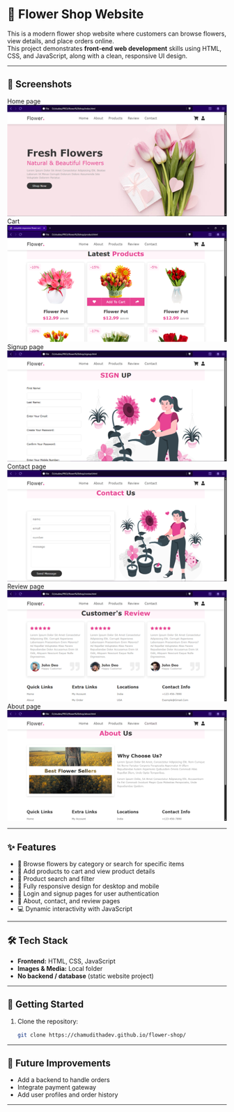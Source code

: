 # 🌸 Flower Shop Website

This is a modern flower shop website where customers can browse flowers, view details, and place orders online.  
This project demonstrates **front-end web development** skills using HTML, CSS, and JavaScript, along with a clean, responsive UI design.

---
## 📸 Screenshots
Home page
![Homepage](images/homepage.PNG)
Cart
![Shop Page](images/cartpage.png)
Signup page
![Signup Page](images/signupage.PNG)
Contact page
![Contact Page](images/contactuspage.PNG)
Review page
![Review Page](images/reviewpage.PNG)
About page
![About Page](images/aboutpage.PNG)

---

## ✨ Features

- 🌼 Browse flowers by category or search for specific items
- 🛒 Add products to cart and view product details
- 🔎 Product search and filter
- 📱 Fully responsive design for desktop and mobile
- 🔐 Login and signup pages for user authentication
- 📄 About, contact, and review pages
- 💻 Dynamic interactivity with JavaScript

---

## 🛠 Tech Stack

- **Frontend:** HTML, CSS, JavaScript
- **Images & Media:** Local folder
- **No backend / database** (static website project)

---
## 🚀 Getting Started

1. Clone the repository:
   ```bash
   git clone https://chamudithadev.github.io/flower-shop/

---
## 🔮 Future Improvements
- Add a backend to handle orders
- Integrate payment gateway
- Add user profiles and order history

---

